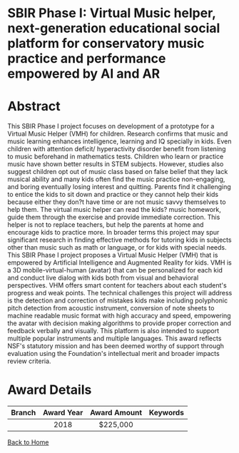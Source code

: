 
SBIR Phase I: Virtual Music helper, next-generation educational social platform for conservatory music practice and performance empowered by AI and AR
======================================================================================================================================================

# Abstract


This SBIR Phase I project focuses on development of a prototype for a Virtual Music Helper (VMH) for children. Research confirms that music and music learning enhances intelligence, learning and IQ specially in kids. Even children with attention deficit/ hyperactivity disorder benefit from listening to music beforehand in mathematics tests. Children who learn or practice music have shown better results in STEM subjects. However, studies also suggest children opt out of music class based on false belief that they lack musical ability and many kids often find the music practice non-engaging, and boring eventually losing interest and quitting. Parents find it challenging to entice the kids to sit down and practice or they cannot help their kids because either they don?t have time or are not music savvy themselves to help them. The virtual music helper can read the kids? music homework, guide them through the exercise and provide immediate correction. This helper is not to replace teachers, but help the parents at home and encourage kids to practice more. In broader terms this project may spur significant research in finding effective methods for tutoring kids in subjects other than music such as math or language, or for kids with special needs. This SBIR Phase I project proposes a Virtual Music Helper (VMH) that is empowered by Artificial Intelligence and Augmented Reality for kids. VMH is a 3D mobile-virtual-human (avatar) that can be personalized for each kid and conduct live dialog with kids both from visual and behavioral perspectives. VHM offers smart content for teachers about each student's progress and weak points. The technical challenges this project will address is the detection and correction of mistakes kids make including polyphonic pitch detection from acoustic instrument, conversion of note sheets to machine readable music format with high accuracy and speed, empowering the avatar with decision making algorithms to provide proper correction and feedback verbally and visually. This platform is also intended to support multiple popular instruments and multiple languages. This award reflects NSF's statutory mission and has been deemed worthy of support through evaluation using the Foundation's intellectual merit and broader impacts review criteria.  

# Award Details

|Branch|Award Year|Award Amount|Keywords|
| :---: | :---: | :---: | :---: |
||2018|$225,000||
  
  


[Back to Home](https://github.com/chrischow/dod_sbir_awards#410)